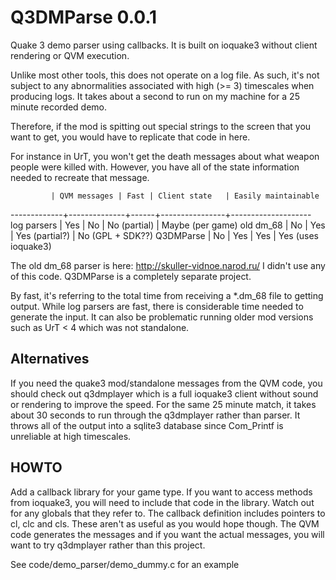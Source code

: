 Q3DMParse 0.0.1
===============

Quake 3 demo parser using callbacks.  It is built on ioquake3 without client
rendering or QVM execution.

Unlike most other tools, this does not operate on a log file.  As such, it's
not subject to any abnormalities associated with high (>= 3) timescales when
producing logs.  It takes about a second to run on my machine for a 25 minute
recorded demo.

Therefore, if the mod is spitting out special strings to the screen that you
want to get, you would have to replicate that code in here.

For instance in UrT, you won't get the death messages about what weapon people
were killed with.  However, you have all of the state information needed to
recreate that message.

             | QVM messages | Fast | Client state   | Easily maintainable
-------------+--------------+------+----------------+--------------------
log parsers  |   Yes        | No   | No  (partial)  | Maybe (per game)
old dm_68    |   No         | Yes  | Yes (partial?) | No (GPL + SDK??)
Q3DMParse    |   No         | Yes  | Yes            | Yes (uses ioquake3)

The old dm_68 parser is here: http://skuller-vidnoe.narod.ru/  I didn't use
any of this code.  Q3DMParse is a completely separate project.

By fast, it's referring to the total time from receiving a *.dm_68 file to
getting output.  While log parsers are fast, there is considerable time needed
to generate the input.  It can also be problematic running older mod versions
such as UrT < 4 which was not standalone.

Alternatives
------------

If you need the quake3 mod/standalone messages from the QVM code, you should
check out q3dmplayer which is a full ioquake3 client without sound or rendering
to improve the speed.  For the same 25 minute match, it takes about 30 seconds
to run through the q3dmplayer rather than parser.  It throws all of the
output into a sqlite3 database since Com_Printf is unreliable at high
timescales.

HOWTO
-----

Add a callback library for your game type.  If you want to access methods from
ioquake3, you will need to include that code in the library.  Watch out for
any globals that they refer to.  The callback definition includes pointers to
cl, clc and cls.  These aren't as useful as you would hope though.  The QVM
code generates the messages and if you want the actual messages, you will
want to try q3dmplayer rather than this project.

See code/demo_parser/demo_dummy.c for an example

